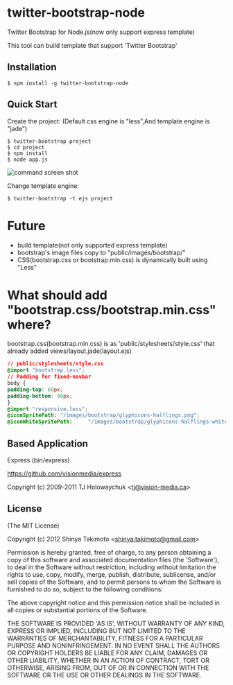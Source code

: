twitter-bootstrap-node
======================

Twitter Bootstrap for Node.js(now only support express template)

This tool can build template that support 'Twitter Bootstrap'

## Installation

    $ npm install -g twitter-bootstrap-node

## Quick Start

Create the project:
(Default css engine is "less",And template engine is "jade")

    $ twitter-bootstrap project
    $ cd project
    $ npm install
    $ node app.js

![command screen shot](http://cdn-ak.f.st-hatena.com/images/fotolife/t/takimo/20120609/20120609111814.png)

Change template engine:

    $ twitter-bootstrap -t ejs project

# Future
  * build template(not only supported express template)
  * bootstrap's image files copy to "public/images/bootstrap/"
  * CSS(bootstrap.css or bootstrap.min.css) is dynamically built using "Less" 

# What should add "bootstrap.css/bootstrap.min.css" where? 

bootstrap.css(bootstrap.min.css) is as 'public/stylesheets/style.css' that already added views/layout.jade(layout.ejs)

```css
// public/stylesheets/style.css
@import "bootstrap.less";
// Padding for fixed-navbar
body {
padding-top: 60px;
padding-bottom: 40px;
}
@import "responsive.less";
@iconSpritePath: "/images/bootstrap/glyphicons-halflings.png";
@iconWhiteSpritePath:     "/images/bootstrap/glyphicons-halflings-white.png";
```


## Based Application

  Express (bin/express)

  https://github.com/visionmedia/express

  Copyright (c) 2009-2011 TJ Holowaychuk &lt;tj@vision-media.ca&gt;

## License

(The MIT License)

Copyright (c) 2012 Shinya Takimoto &lt;shinya.takimoto@gmail.com&gt;

Permission is hereby granted, free of charge, to any person obtaining
a copy of this software and associated documentation files (the
'Software'), to deal in the Software without restriction, including
without limitation the rights to use, copy, modify, merge, publish,
distribute, sublicense, and/or sell copies of the Software, and to
permit persons to whom the Software is furnished to do so, subject to
the following conditions:

The above copyright notice and this permission notice shall be
included in all copies or substantial portions of the Software.

THE SOFTWARE IS PROVIDED 'AS IS', WITHOUT WARRANTY OF ANY KIND,
EXPRESS OR IMPLIED, INCLUDING BUT NOT LIMITED TO THE WARRANTIES OF
MERCHANTABILITY, FITNESS FOR A PARTICULAR PURPOSE AND NONINFRINGEMENT.
IN NO EVENT SHALL THE AUTHORS OR COPYRIGHT HOLDERS BE LIABLE FOR ANY
CLAIM, DAMAGES OR OTHER LIABILITY, WHETHER IN AN ACTION OF CONTRACT,
TORT OR OTHERWISE, ARISING FROM, OUT OF OR IN CONNECTION WITH THE
SOFTWARE OR THE USE OR OTHER DEALINGS IN THE SOFTWARE.
